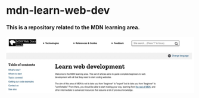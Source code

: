 # mdn-learn-web-dev

#### This is a repository related to the MDN learning area.

[<img align="left"  alt="mdn" width="800px" src="./images/mdn-learning-area.jpg" />][mdn]

[mdn]: https://developer.mozilla.org/en-US/docs/Learn
